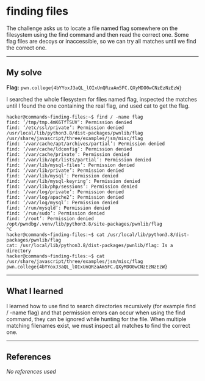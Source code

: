 # finding files
The challenge asks us to locate a file named flag somewhere on the filesystem using the find command and then read the correct one. Some flag files are decoys or inaccessible, so we can try all matches until we find the correct one.

***

## My solve
**Flag:** `pwn.college{4bYYoxJ3aQL_lOIxUnQRzaAm5FC.QXyMDO0wCNzEzNzEzW}`

I searched the whole filesystem for files named flag, inspected the matches until I found the one containing the real flag, and used cat to get the flag.
```
hacker@commands~finding-files:~$ find / -name flag
find: ‘/tmp/tmp.4mK6TfTSUV’: Permission denied
find: ‘/etc/ssl/private’: Permission denied
/usr/local/lib/python3.8/dist-packages/pwnlib/flag
/usr/share/javascript/three/examples/jsm/misc/flag
find: ‘/var/cache/apt/archives/partial’: Permission denied
find: ‘/var/cache/ldconfig’: Permission denied
find: ‘/var/cache/private’: Permission denied
find: ‘/var/lib/apt/lists/partial’: Permission denied
find: ‘/var/lib/mysql-files’: Permission denied
find: ‘/var/lib/private’: Permission denied
find: ‘/var/lib/mysql’: Permission denied
find: ‘/var/lib/mysql-keyring’: Permission denied
find: ‘/var/lib/php/sessions’: Permission denied
find: ‘/var/log/private’: Permission denied
find: ‘/var/log/apache2’: Permission denied
find: ‘/var/log/mysql’: Permission denied
find: ‘/run/mysqld’: Permission denied
find: ‘/run/sudo’: Permission denied
find: ‘/root’: Permission denied
/opt/pwndbg/.venv/lib/python3.8/site-packages/pwnlib/flag
^C
hacker@commands~finding-files:~$ cat /usr/local/lib/python3.8/dist-packages/pwnlib/flag
cat: /usr/local/lib/python3.8/dist-packages/pwnlib/flag: Is a directory
hacker@commands~finding-files:~$ cat /usr/share/javascript/three/examples/jsm/misc/flag
pwn.college{4bYYoxJ3aQL_lOIxUnQRzaAm5FC.QXyMDO0wCNzEzNzEzW}
```

***

## What I learned
I learned how to use find to search directories recursively (for example find / -name flag) and that permission errors can occur when using the find command, they can be ignored while hunting for the file. When multiple matching filenames exist, we must inspect all matches to find the correct one.
***

## References 
*No references used*